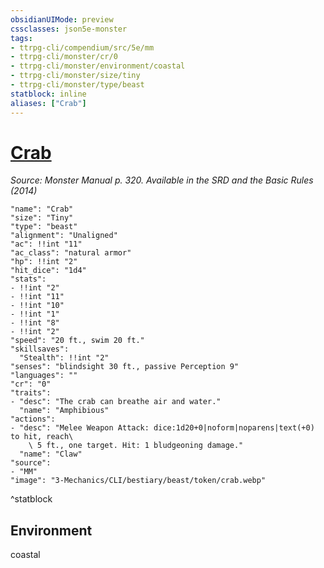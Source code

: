 ```yaml
---
obsidianUIMode: preview
cssclasses: json5e-monster
tags:
- ttrpg-cli/compendium/src/5e/mm
- ttrpg-cli/monster/cr/0
- ttrpg-cli/monster/environment/coastal
- ttrpg-cli/monster/size/tiny
- ttrpg-cli/monster/type/beast
statblock: inline
aliases: ["Crab"]
---
```

# [Crab](3-Mechanics\CLI\bestiary\beast/crab.md)
*Source: Monster Manual p. 320. Available in the <span title='Systems Reference Document (5.1)'>SRD</span> and the Basic Rules (2014)*  

```statblock
"name": "Crab"
"size": "Tiny"
"type": "beast"
"alignment": "Unaligned"
"ac": !!int "11"
"ac_class": "natural armor"
"hp": !!int "2"
"hit_dice": "1d4"
"stats":
- !!int "2"
- !!int "11"
- !!int "10"
- !!int "1"
- !!int "8"
- !!int "2"
"speed": "20 ft., swim 20 ft."
"skillsaves":
  "Stealth": !!int "2"
"senses": "blindsight 30 ft., passive Perception 9"
"languages": ""
"cr": "0"
"traits":
- "desc": "The crab can breathe air and water."
  "name": "Amphibious"
"actions":
- "desc": "Melee Weapon Attack: dice:1d20+0|noform|noparens|text(+0) to hit, reach\
    \ 5 ft., one target. Hit: 1 bludgeoning damage."
  "name": "Claw"
"source":
- "MM"
"image": "3-Mechanics/CLI/bestiary/beast/token/crab.webp"
```
^statblock

## Environment

coastal